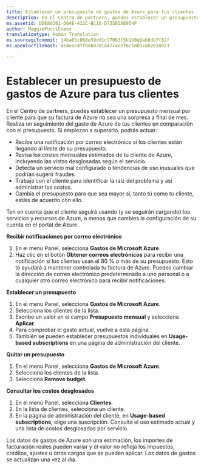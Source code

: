 ```yaml
---
title: Establecer un presupuesto de gastos de Azure para tus clientes | Centro de partners
description: En el Centro de partners, puedes establecer un presupuesto mensual por cliente para que su factura de Azure no sea una sorpresa a final de mes.
ms.assetid: DDE80361-D04E-432C-BC15-D735D2AE954F
author: MaggiePucciEvans
translationtype: Human Translation
ms.sourcegitcommit: 14ba85c868e59dd1c77063f5b1b0e9ab8db7f82f
ms.openlocfilehash: 8e4eac4ff8db03d1a47c4eef6c1d037a62e3a923

---
```


# Establecer un presupuesto de gastos de Azure para tus clientes


En el Centro de partners, puedes establecer un presupuesto mensual por cliente para que su factura de Azure no sea una sorpresa a final de mes. Realiza un seguimiento del gasto de Azure de tus clientes en comparación con el presupuesto. Si empiezan a superarlo, podrás actuar:

-   Recibe una notificación por correo electrónico si los clientes están llegando al límite de su presupuesto.
-   Revisa los costes mensuales estimados de tu cliente de Azure, incluyendo las vistas desglosadas según el servicio.
-   Detecta un servicio mal configurado o tendencias de uso inusuales que podrían sugerir fraudes.
-   Trabaja con el cliente para identificar la raíz del problema y así administrar los costos.
-   Cambia el presupuesto para que sea mayor si, tanto tú como tu cliente, estáis de acuerdo con ello.

Ten en cuenta que el cliente seguirá usando (y se seguirán cargando) los servicios y recursos de Azure, a menos que cambies la configuración de su cuenta en el portal de Azure.

**Recibir notificaciones por correo electrónico**

1.  En el menu Panel, selecciona **Gastos de Microsoft Azure**.
2.  Haz clic en el botón **Obtener correos electrónicos** para recibir una notificación si los clientes usan el 80 % o más de su presupuesto. Esto te ayudará a mantener controlada tu factura de Azure. Puedes cambiar la dirección de correo electrónico predeterminado a uno personal o a cualquier otro correo electrónico para recibir notificaciones.

<a href="" id="setabudget"></a>
**Establecer un presupuesto**

1.  En el menu Panel, selecciona **Gastos de Microsoft Azure**.
2.  Selecciona los clientes de la lista.
3.  Escribe un valor en el campo **Presupuesto mensual** y selecciona **Aplicar**.
4.  Para comprobar el gasto actual, vuelve a esta página.
5.  También se pueden establecer presupuestos individuales en **Usage-based subscriptions** en una página de administración del cliente.

<a href="" id="removeabudget"></a>
**Quitar un presupuesto**

1.  En el menu Panel, selecciona **Gastos de Microsoft Azure**.
2.  Selecciona los clientes de la lista.
3.  Selecciona **Remove budget**.

<a href="" id="seeitemizedcosts"></a>
**Consultar los costos desglosados**

1.  En el menú Panel, selecciona **Clientes**.
2.  En la lista de clientes, selecciona un cliente.
3.  En la página de administración del cliente, en **Usage-based subscriptions**, elige una suscripción. Consulta el uso estimado actual y una lista de costos desglosados por servicio.

Los datos de gastos de Azure son una estimación, los importes de facturación reales pueden variar y el valor no refleja los impuestos, créditos, ajustes u otros cargos que se pueden aplicar. Los datos de gastos se actualizan una vez al día.

 

 






<!--HONumber=Nov16_HO4-->


